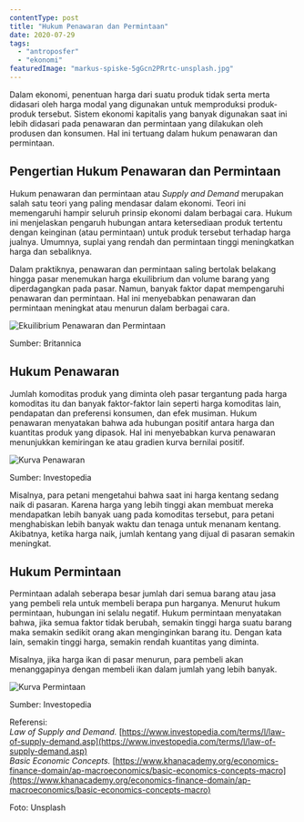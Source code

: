 ```yaml
---
contentType: post
title: "Hukum Penawaran dan Permintaan"
date: 2020-07-29
tags: 
  - "antroposfer"
  - "ekonomi"
featuredImage: "markus-spiske-5gGcn2PRrtc-unsplash.jpg"
---
```


Dalam ekonomi, penentuan harga dari suatu produk tidak serta merta didasari oleh harga modal yang digunakan untuk memproduksi produk-produk tersebut. Sistem ekonomi kapitalis yang banyak digunakan saat ini lebih didasari pada penawaran dan permintaan yang dilakukan oleh produsen dan konsumen. Hal ini tertuang dalam hukum penawaran dan permintaan.

## Pengertian Hukum Penawaran dan Permintaan

Hukum penawaran dan permintaan atau _Supply and Demand_ merupakan salah satu teori yang paling mendasar dalam ekonomi. Teori ini memengaruhi hampir seluruh prinsip ekonomi dalam berbagai cara. Hukum ini menjelaskan pengaruh hubungan antara ketersediaan produk tertentu dengan keinginan (atau permintaan) untuk produk tersebut terhadap harga jualnya. Umumnya, suplai yang rendah dan permintaan tinggi meningkatkan harga dan sebaliknya.

Dalam praktiknya, penawaran dan permintaan saling bertolak belakang hingga pasar menemukan harga ekuilibrium dan volume barang yang diperdagangkan pada pasar. Namun, banyak faktor dapat mempengaruhi penawaran dan permintaan. Hal ini menyebabkan penawaran dan permintaan meningkat atau menurun dalam berbagai cara.

![Ekuilibrium Penawaran dan Permintaan](images/uploads/image-31-1024x952.jpeg)

Sumber: Britannica

## Hukum Penawaran

Jumlah komoditas produk yang diminta oleh pasar tergantung pada harga komoditas itu dan banyak faktor-faktor lain seperti harga komoditas lain, pendapatan dan preferensi konsumen, dan efek musiman. Hukum penawaran menyatakan bahwa ada hubungan positif antara harga dan kuantitas produk yang dipasok. Hal ini menyebabkan kurva penawaran menunjukkan kemiringan ke atau gradien kurva bernilai positif.

![Kurva Penawaran](images/uploads/image-31-1024x576.png)

Sumber: Investopedia

Misalnya, para petani mengetahui bahwa saat ini harga kentang sedang naik di pasaran. Karena harga yang lebih tinggi akan membuat mereka mendapatkan lebih banyak uang pada komoditas tersebut, para petani menghabiskan lebih banyak waktu dan tenaga untuk menanam kentang. Akibatnya, ketika harga naik, jumlah kentang yang dijual di pasaran semakin meningkat.

## Hukum Permintaan

Permintaan adalah seberapa besar jumlah dari semua barang atau jasa yang pembeli rela untuk membeli berapa pun harganya. Menurut hukum permintaan, hubungan ini selalu negatif. Hukum permintaan menyatakan bahwa, jika semua faktor tidak berubah, semakin tinggi harga suatu barang maka semakin sedikit orang akan menginginkan barang itu. Dengan kata lain, semakin tinggi harga, semakin rendah kuantitas yang diminta.

Misalnya, jika harga ikan di pasar menurun, para pembeli akan menanggapinya dengan membeli ikan dalam jumlah yang lebih banyak.

![Kurva Permintaan](images/uploads/image-30-1024x576.png)

Sumber: Investopedia

Referensi:  
_Law of Supply and Demand._ [https://www.investopedia.com/terms/l/law-of-supply-demand.asp](https://www.investopedia.com/terms/l/law-of-supply-demand.asp)  
_Basic Economic Concepts._ [https://www.khanacademy.org/economics-finance-domain/ap-macroeconomics/basic-economics-concepts-macro](https://www.khanacademy.org/economics-finance-domain/ap-macroeconomics/basic-economics-concepts-macro)

Foto: Unsplash
